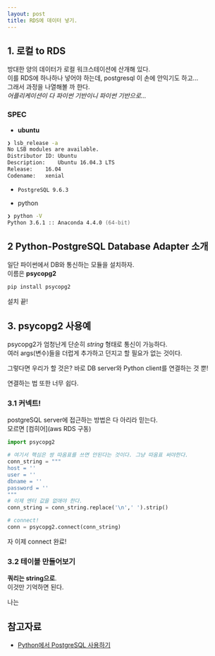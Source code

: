 ```yaml
---
layout: post
title: RDS에 데이터 넣기.
---
```


## 1. 로컬 to RDS
방대한 양의 데이터가 로컬 워크스테이션에 산개해 있다. <br>
이를 RDS에 하나하나 넣어야 하는데, postgresql 이 손에 안익기도 하고... <br>
그래서 과정을 나열해볼 까 한다. <br>
*어플리케이션이 다 파이썬 기반이니 파이썬 기반으로...* <br>

### SPEC
* **ubuntu**
```zsh
❯ lsb_release -a                                        
No LSB modules are available.
Distributor ID:	Ubuntu
Description:	Ubuntu 16.04.3 LTS
Release:	16.04
Codename:	xenial
```
* ```PostgreSQL 9.6.3 ```

* python
```zsh
❯ python -V                                             
Python 3.6.1 :: Anaconda 4.4.0 (64-bit)
```

## 2 Python-PostgreSQL Database Adapter 소개
일단 파이썬에서 DB와 통신하는 모듈을 설치하자. <br>
이름은 **psycopg2**
```zsh
pip install psycopg2
```

설치 끝! <br>

## 3. psycopg2 사용예
psycopg2가 엄청난게 단순히 *string* 형태로 통신이 가능하다. <br>
여러 args(변수)들을 더럽게 추가하고 던지고 할 필요가 없는 것이다. <br>

그렇다면 우리가 할 것은? 바로 DB server와 Python client를 연결하는 것 뿐!<br>

연결하는 법 또한 너무 쉽다. <br>

### 3.1 커넥트!

postgreSQL server에 접근하는 방법은 다 아리라 믿는다. <br>
모르면 [컴히어](aws RDS 구동)
```python
import psycopg2

# 여기서 핵심은 쌍 따옴표를 쓰면 안된다는 것이다. 그냥 따옴표 써야한다.
conn_string = """
host = ''
user = ''
dbname = ''
password = ''
"""
# 이제 엔터 값을 없애야 한다.
conn_string = conn_string.replace('\n',' ').strip()

# connect!
conn = psycopg2.connect(conn_string)
```
자 이제 connect 완료!

### 3.2 테이블 만들어보기
**쿼리는 string으로**. <br>
이것만 기억하면 된다. <br>

나는 


## 참고자료
* [Python에서 PostgreSQL 사용하기](http://sanghun.xyz/python-postgres/)
